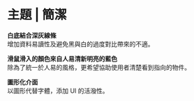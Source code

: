 # **主題 | 簡潔**

**白底結合深灰線條**
<br>
增加資料易讀性及避免黑與白的過度對比帶來的不適。

**滑鼠滑入的顏色來自人易清新明亮的藍色**
<br>
除為了統一於人易的風格，更希望協助使用者清楚看到指向的物件。

**圖形化介面**
<br>
以圖形代替字體，添加 UI 的活潑性。
